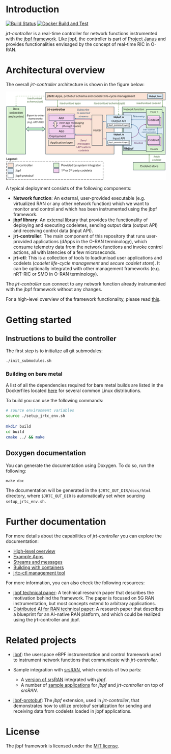 # Introduction
[![Build Status](https://belgrade.visualstudio.com/jrt-controller/_apis/build/status%2Fjrtc?repoName=microsoft%2Fjrt-controller&branchName=main)](https://belgrade.visualstudio.com/jrt-controller/_build/latest?definitionId=148&repoName=microsoft%2Fjrt-controller&branchName=main) [![Docker Build and Test](https://github.com/microsoft/jrt-controller/actions/workflows/docker-build-and-test.yaml/badge.svg)](https://github.com/microsoft/jrt-controller/actions/workflows/docker-build-and-test.yaml)

*jrt-controller* is a real-time controller for network functions instrumented with the [jbpf framework](https://github.com/microsoft/jbpf).
Like jbpf, the controller is part of [Project Janus](https://www.microsoft.com/en-us/research/project/programmable-ran-platform/) and provides functionalities envisaged by the concept of real-time RIC in O-RAN. 


# Architectural overview

The overall *jrt-controller* architecture is shown in the figure below:

![Architectural overview](docs/jrtcontroller_architecture.png)

A typical deployment consists of the following components:
* **Network function**: An external, user-provided executable (e.g. virtualized RAN or any other network function) which we want to monitor and control and which has been instrumented using the jbpf framework.
* **jbpf library**: An [external library](https://github.com/microsoft/jbpf) that provides the functionality of deploying and executing codeletes, sending output data (output API) and receiving control data (input API). 
* **jrt-controller**: The main component of this repository that runs user-provided applications (dApps in the O-RAN terminology), which consume telemetry data from the network functions and invoke control actions, all with latencies of a few microseconds.
* **jrt-ctl**: This is a collection of tools to load/unload user applications and codelets (*codelet life-cycle management* and *secure codelet store*). It can be optionally integrated with other management frameworks (e.g. nRT-RIC or SMO in O-RAN terminology).

The *jrt-controller* can connect to any network function already instrumented with the jbpf framework without any changes. 

For a high-level overview of the framework functionality, please read [this](./docs/overview.md). 



# Getting started

## Instructions to build the controller

The first step is to initialize all git submodules:
```sh
./init_submodules.sh
```

### Building on bare metal

A list of all the dependencies required for bare metal builds are listed in the Dockerfiles located [here](./deploy/) for several common Linux distributions.

To build you can use the following commands:

```sh
# source environment variables
source ./setup_jrtc_env.sh

mkdir build
cd build
cmake ../ && make
```


## Doxygen documentation
You can generate the documentation using Doxygen. To do so, run the following:
```
make doc
```

The documentation will be generated in the `$JRTC_OUT_DIR/docs/html` directory, where `$JRTC_OUT_DIR` is automatically set when sourcing `setup_jrtc_env.sh`.

# Further documentation

For more details about the capabilities of *jrt-controller* you can explore the documentation:

* [High-level overview ](./docs/overview.md)
* [Example Apps](./docs/understand_example_apps.md)
* [Streams and messages](./docs/streams.md)
* [Building with containers](./docs/containers.md)
* [jrtc-ctl management tool](./docs/jrtctl.md)


For more information, you can also check the following resources:
- [jbpf technical paper](https://www.microsoft.com/en-us/research/publication/taking-5g-ran-analytics-and-control-to-a-new-level/): A technical research paper that describes the motivation behind the framework. The paper is focused on 5G RAN instrumentation, but most concepts extend to arbitrary applications. 
- [Distributed AI for RAN technical paper](https://www.microsoft.com/en-us/research/uploads/prod/2024/10/Distributed-AI-for-RAN-TR.pdf): A research paper that describes a blueprint for an AI-native RAN platform, and which could be realized using the jrt-controller and jbpf.

# Related projects

- [jbpf](https://github.com/microsoft/jbpf): the userspace eBPF instrumentation and control framework used to instrument network functions that communicate with *jrt-controller*. 

- Sample integration with [srsRAN](https://github.com/srsran/srsRAN_Project), which consists of two parts: 
  * A [version of srsRAN](https://github.com/xfoukas/srsRAN_Project_jbpf) integrated with *jbpf*.
  * A number of [sample applications](https://github.com/microsoft/jrtc-apps) for *jbpf* and *jrt-controller* on top of *srsRAN*.

- [jbpf-protobuf](https://github.com/microsoft/jbpf-protobuf): The *jbpf* extension, used in *jrt-controller*, that demonstrates how to utilize protobuf serialization for sending and receiving data from codelets loaded in jbpf applications.

# License

The jbpf framework is licensed under the [MIT license](LICENSE.md).

